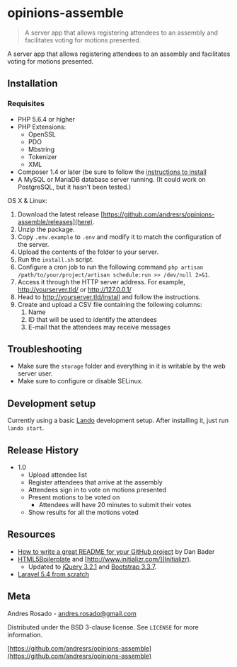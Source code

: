 # opinions-assemble
> A server app that allows registering attendees to an assembly and facilitates voting for motions presented.

A server app that allows registering attendees to an assembly and facilitates voting for motions presented.

## Installation

### Requisites

* PHP 5.6.4 or higher
* PHP Extensions:
	* OpenSSL
	* PDO
	* Mbstring
	* Tokenizer
	* XML
* Composer 1.4 or later (be sure to follow the [instructions to install](https://getcomposer.org/doc/00-intro.md)
* A MySQL or MariaDB database server running. (It could work on PostgreSQL, but it hasn't been tested.)

OS X & Linux:

1. Download the latest release [https://github.com/andresrs/opinions-assemble/releases](here).
1. Unzip the package.
1. Copy `.env.example` to `.env` and modify it to match the configuration of the server.
1. Upload the contents of the folder to your server.
1. Run the `install.sh` script.
1. Configure a cron job to run the following command `php artisan /path/to/your/project/artisan schedule:run >> /dev/null 2>&1`.
1. Access it through the HTTP server address. For example, http://yourserver.tld/ or http://127.0.0.1/
1. Head to http://yourserver.tld/install and follow the instructions.
1. Create and upload a CSV file containing the following columns:
	1. Name
	2. ID that will be used to identify the attendees
	3. E-mail that the attendees may receive messages

## Troubleshooting

- Make sure the `storage` folder and everything in it is writable by the web server user.
- Make sure to configure or disable SELinux.

## Development setup

Currently using a basic [Lando](https://docs.devwithlando.io/) development setup. After installing it, just run
`lando start`. 

## Release History

* 1.0
    * Upload attendee list
	* Register attendees that arrive at the assembly
	* Attendees sign in to vote on motions presented
	* Present motions to be voted on
		* Attendees will have 20 minutes to submit their votes
	* Show results for all the motions voted

## Resources

* [How to write a great README for your GitHub project](https://dbader.org/blog/write-a-great-readme-for-your-github-project) by Dan Bader
* [HTML5Boilerplate](https://html5boilerplate.com/) and [http://www.initializr.com/](Initializr).
	* Updated to [jQuery 3.2.1](https://jquery.com/) and [Bootstrap 3.3.7](http://getbootstrap.com/).
* [Laravel 5.4 from scratch](https://laracasts.com/series/laravel-from-scratch-2017/)

## Meta

Andres Rosado - andres.rosado@gmail.com

Distributed under the BSD 3-clause license. See ``LICENSE`` for more information.

[https://github.com/andresrs/opinions-assemble](https://github.com/andresrs/opinions-assemble)
